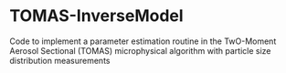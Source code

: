 # TOMAS-InverseModel
Code to implement a parameter estimation routine in the TwO-Moment Aerosol Sectional (TOMAS) microphysical algorithm with particle size distribution measurements
